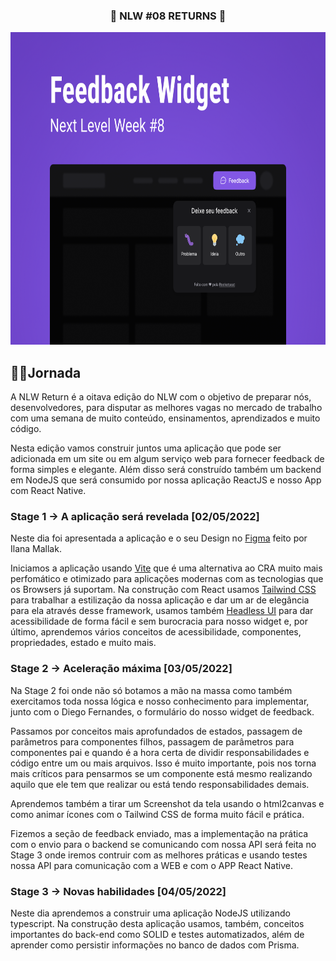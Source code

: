 <h3 align="center">
  🚀 NLW #08 RETURNS 🚀
</h3>

<p align="center">
  <img height="500px" src="./.github/bg-feedback-widget.png" />
</p>

## 🏃‍♂️Jornada

A NLW Return é a oitava edição do NLW com o objetivo de preparar nós, desenvolvedores, para disputar as melhores vagas no mercado de trabalho
com uma semana de muito conteúdo, ensinamentos, aprendizados e muito código.

Nesta edição vamos construir juntos uma aplicação que pode ser adicionada em um site ou em algum serviço web para fornecer feedback de forma simples e elegante.
Além disso será construído também um backend em NodeJS que será consumido por nossa aplicação ReactJS e nosso App com React Native.

### Stage 1 -> A aplicação será revelada [02/05/2022]

Neste dia foi apresentada a aplicação e o seu Design no [Figma](https://www.figma.com/community/file/1102912516166573468) feito por Ilana Mallak.

Iniciamos a aplicação usando [Vite](https://vitejs.dev/) que é uma alternativa ao CRA muito mais perfomático e otimizado para aplicações
modernas com as tecnologias que os Browsers já suportam. Na construção com React usamos [Tailwind CSS](https://tailwindcss.com/) para trabalhar a estilização
da nossa aplicação e dar um ar de elegância para ela através desse framework, usamos também [Headless UI](https://headlessui.dev/) para dar acessibilidade
de forma fácil e sem burocracia para nosso widget e, por último, aprendemos vários conceitos de acessibilidade, componentes, propriedades, estado e muito mais.

### Stage 2 -> Aceleração máxima [03/05/2022]

Na Stage 2 foi onde não só botamos a mão na massa como também exercitamos toda nossa lógica e nosso conhecimento para implementar, junto com o Diego Fernandes,
o formulário do nosso widget de feedback.

Passamos por conceitos mais aprofundados de estados, passagem de parâmetros para componentes filhos, passagem de parâmetros para componentes pai e quando é
a hora certa de dividir responsabilidades e código entre um ou mais arquivos. Isso é muito importante, pois nos torna mais críticos para pensarmos se um componente
está mesmo realizando aquilo que ele tem que realizar ou está tendo responsabilidades demais.

Aprendemos também a tirar um Screenshot da tela usando o html2canvas e como animar ícones com o Tailwind CSS de forma muito fácil e prática.

Fizemos a seção de feedback enviado, mas a implementação na prática com o envio para o backend se comunicando com nossa API será feita no Stage 3 onde iremos contruir
com as melhores práticas e usando testes nossa API para comunicação com a WEB e com o APP React Native.

### Stage 3 -> Novas habilidades [04/05/2022]

Neste dia aprendemos a construir uma aplicação NodeJS utilizando typescript. Na construção desta aplicação usamos, também, conceitos importantes do back-end como SOLID e testes automatizados, além de aprender como persistir informações no banco de dados com Prisma.
